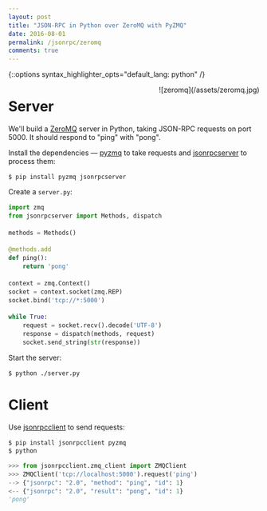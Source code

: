 ```yaml
---
layout: post
title: "JSON-RPC in Python over ZeroMQ with PyZMQ"
date: 2016-08-01
permalink: /jsonrpc/zeromq
comments: true
---
```

{::options syntax_highlighter_opts="default_lang: python" /}

<div style="float: right; margin-left: 1em;" markdown="1">
![zeromq](/assets/zeromq.jpg)
</div>

Server
======
We'll build a [ZeroMQ](http://zeromq.org) server in Python, taking JSON-RPC
requests on port 5000. It should respond to "ping" with "pong".

Install the dependencies — [pyzmq](https://pyzmq.readthedocs.io/) to take
requests and [jsonrpcserver](http://jsonrpcserver.readthedocs.io/) to process
them:

``` shell
$ pip install pyzmq jsonrpcserver
```
Create a `server.py`:

```python
import zmq
from jsonrpcserver import Methods, dispatch

methods = Methods()

@methods.add
def ping():
    return 'pong'

context = zmq.Context()
socket = context.socket(zmq.REP)
socket.bind('tcp://*:5000')

while True:
    request = socket.recv().decode('UTF-8')
    response = dispatch(methods, request)
    socket.send_string(str(response))
```
Start the server:

``` shell
$ python ./server.py
```

Client
======
Use [jsonrpcclient](http://jsonrpcclient.readthedocs.io/) to send requests:

``` shell
$ pip install jsonrpcclient pyzmq
$ python
```
```python
>>> from jsonrpcclient.zmq_client import ZMQClient
>>> ZMQClient('tcp://localhost:5000').request('ping')
--> {"jsonrpc": "2.0", "method": "ping", "id": 1}
<-- {"jsonrpc": "2.0", "result": "pong", "id": 1}
'pong'
```
